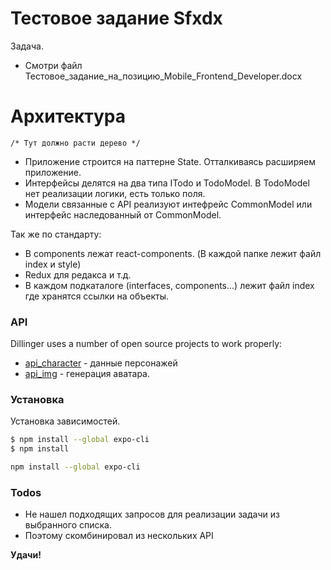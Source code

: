 # Тестовое задание Sfxdx

Задача.

  - Смотри файл Тестовое_задание_на_позицию_Mobile_Frontend_Developer.docx

# Архитектура
    /* Тут должно расти дерево */
    
  - Приложение строится на паттерне State. Отталкиваясь расширяем приложение. 
  - Интерфейсы делятся на два типа ITodo и TodoModel. В TodoModel нет реализации логики, есть только поля.
  - Модели связанные с API реализуют интефрейс CommonModel или интерфейс наследованный от CommonModel.


Так же по стандарту:
  - В components лежат react-components. (В каждой папке лежит файл index и style)
  - Redux для редакса и т.д.
  - В каждом подкаталоге (interfaces, components...) лежит файл index где хранятся ссылки на объекты.

### API

Dillinger uses a number of open source projects to work properly:

* [api_character] - данные персонажей
* [api_img] - генерация аватара.



### Установка

Установка зависимостей.

```sh
$ npm install --global expo-cli
$ npm install

npm install --global expo-cli
```


### Todos

 - Не нашел подходящих запросов для реализации задачи из выбранного списка.
 - Поэтому скомбинировал из нескольких API

**Удачи!**

    

   [api_character]: <https://www.anapioficeandfire.com>
   [api_img]: <http://avatars.adorable.io/>
